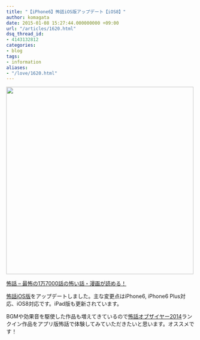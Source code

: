 ```yaml
---
title: "【iPhone6】怖話iOS版アップデート【iOS8】"
author: komagata
date: 2015-01-08 15:27:44.000000000 +09:00
url: "/articles/1620.html"
dsq_thread_id:
- 4143132812
categories:
- blog
tags:
- information
aliases:
- "/love/1620.html"
---
```

[<img width="500px" src="http://i.gyazo.com/ff5b492d054535e070efa53593bbbc26.png" />][1]

[怖話 &#8211; 最怖の1万7000話の怖い話・漫画が読める！][1]

[怖話iOS版][1]をアップデートしました。主な変更点はiPhone6, iPhone6 Plus対応、iOS8対応です。iPad版も更新されています。

BGMや効果音を駆使した作品も増えてきているので<a href="http://kowabana.jp/rankings/koty/2014" target="_blank">怖話オブザイヤー2014</a>ランクイン作品をアプリ版怖話で体験してみていただきたいと思います。オススメです！

 [1]: https://itunes.apple.com/jp/app/bu-hua-zui-buno1wan5000huano/id564486792